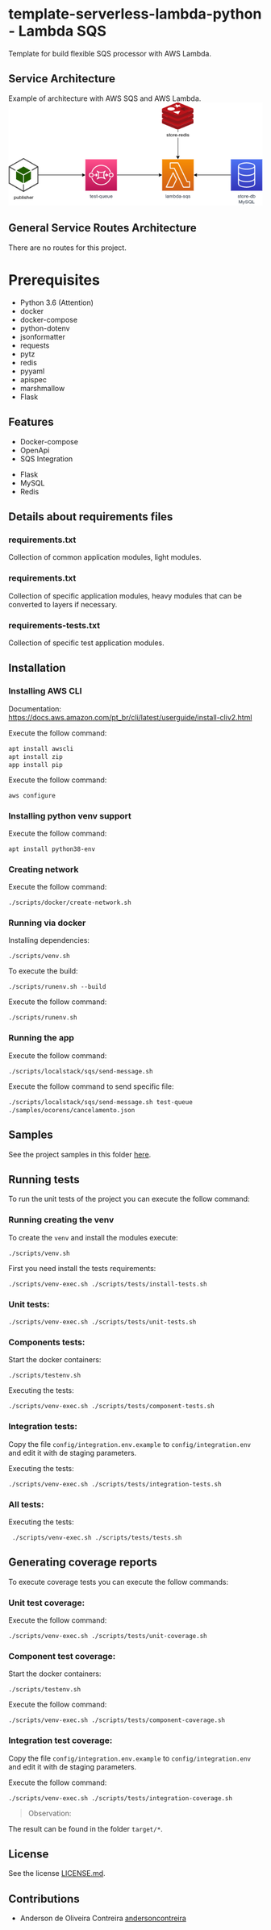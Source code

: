 # template-serverless-lambda-python - Lambda SQS
Template for build flexible SQS processor with AWS Lambda.

## Service Architecture
Example of architecture with AWS SQS and AWS Lambda.
![Service-Arch](docs/service-arch.png)

## General Service Routes Architecture
There are no routes for this project.

# Prerequisites
- Python 3.6 (Attention)
- docker
- docker-compose
- python-dotenv
- jsonformatter
- requests
- pytz
- redis
- pyyaml
- apispec
- marshmallow
- Flask

## Features
- Docker-compose 
- OpenApi
- SQS Integration
* Flask
* MySQL
* Redis

## Details about requirements files
### requirements.txt
Collection of common application modules, light modules.

### requirements.txt
Collection of specific application modules, heavy modules that can be converted to layers if necessary.

### requirements-tests.txt
Collection of specific test application modules.


## Installation

### Installing AWS CLI
Documentation:
https://docs.aws.amazon.com/pt_br/cli/latest/userguide/install-cliv2.html

Execute the follow command:
```
apt install awscli
apt install zip
app install pip
```
Execute the follow command:
```
aws configure
```
### Installing python venv support
Execute the follow command:
```
apt install python38-env
```

### Creating network
Execute the follow command:
```
./scripts/docker/create-network.sh
```

### Running via docker
Installing dependencies:
```
./scripts/venv.sh
```

To execute the build:
```
./scripts/runenv.sh --build
```

Execute the follow command:
```
./scripts/runenv.sh
```

### Running the app


[//]: # (```)

[//]: # (./scripts/localstack/lambda/invoke-sqs-function.sh lambda_sqs)

[//]: # (```)
Execute the follow command:
```
./scripts/localstack/sqs/send-message.sh
```
Execute the follow command to send specific file:
```
./scripts/localstack/sqs/send-message.sh test-queue ./samples/ocorens/cancelamento.json
```

## Samples
See the project samples in this folder [here](samples).

## Running tests
To run the unit tests of the project you can execute the follow command:

### Running creating the venv
To create the `venv` and install the modules execute:
```
./scripts/venv.sh
```

First you need install the tests requirements:
 ```
 ./scripts/venv-exec.sh ./scripts/tests/install-tests.sh 
 ```

 
### Unit tests:
 ```
./scripts/venv-exec.sh ./scripts/tests/unit-tests.sh
 ``` 
### Components tests:
Start the docker containers:
 ```
./scripts/testenv.sh
```

Executing the tests:
 ```
./scripts/venv-exec.sh ./scripts/tests/component-tests.sh
```
### Integration tests:
Copy the file `config/integration.env.example` to 
`config/integration.env` and edit it with de staging parameters.

Executing the tests:
 ```
./scripts/venv-exec.sh ./scripts/tests/integration-tests.sh
```


### All tests:
Executing the tests:
```
 ./scripts/venv-exec.sh ./scripts/tests/tests.sh 
 ```

## Generating coverage reports
To execute coverage tests you can execute the follow commands:

### Unit test coverage:
Execute the follow command:
``` 
./scripts/venv-exec.sh ./scripts/tests/unit-coverage.sh
``` 

### Component test coverage:
Start the docker containers:
``` 
./scripts/testenv.sh
```


Execute the follow command:
``` 
./scripts/venv-exec.sh ./scripts/tests/component-coverage.sh
```

### Integration test coverage:

Copy the file `config/integration.env.example` to 
`config/integration.env` and edit it with de staging parameters.

Execute the follow command:
``` 
./scripts/venv-exec.sh ./scripts/tests/integration-coverage.sh
```
> Observation:

The result can be found in the folder `target/*`.


## License
See the license [LICENSE.md](LICENSE.md).

## Contributions
* Anderson de Oliveira Contreira [andersoncontreira](https://github.com/andersoncontreira)

